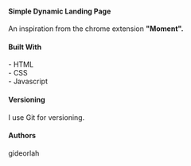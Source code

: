 <h4> Simple Dynamic Landing Page </h4>
An inspiration from the chrome extension <strong> "Moment". </strong>

<h4> Built With </h4>
- HTML <br>
- CSS <br>
- Javascript <br>

<h4> Versioning </h4>
I use Git for versioning.

<h4> Authors </h4>
gideorlah